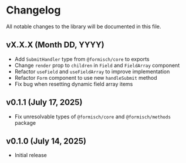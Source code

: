 # Changelog

All notable changes to the library will be documented in this file.

## vX.X.X (Month DD, YYYY)

- Add `SubmitHandler` type from `@formisch/core` to exports
- Change `render` prop to `children` in `Field` and `FieldArray` component
- Refactor `useField` and `useFieldArray` to improve implementation
- Refactor `Form` component to use new `handleSubmit` method
- Fix bug when resetting dynamic field array items

## v0.1.1 (July 17, 2025)

- Fix unresolvable types of `@formisch/core` and `@formisch/methods` package

## v0.1.0 (July 14, 2025)

- Initial release
